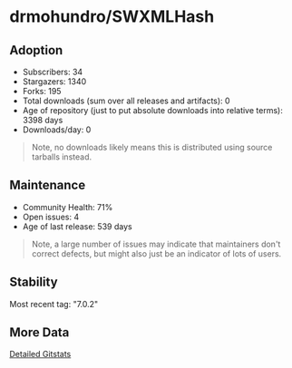# drmohundro/SWXMLHash

## Adoption

- Subscribers: 34
- Stargazers: 1340
- Forks: 195
- Total downloads (sum over all releases and artifacts): 0
- Age of repository (just to put absolute downloads into relative terms): 3398 days
- Downloads/day: 0

> Note, no downloads likely means this is distributed using source tarballs instead.

## Maintenance

- Community Health: 71%
- Open issues: 4
- Age of last release: 539 days

> Note, a large number of issues may indicate that maintainers don't correct defects, but might also
> just be an indicator of lots of users.

## Stability

Most recent tag: "7.0.2"

## More Data

[Detailed Gitstats](/bazel-catalog/gitstats/drmohundro/SWXMLHash)

